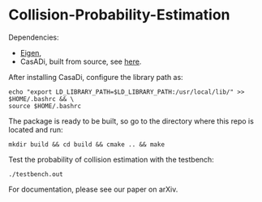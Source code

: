 # Collision-Probability-Estimation
Dependencies:  
- [Eigen](https://eigen.tuxfamily.org/index.php?title=Main_Page),
- CasADi, built from source, see [here](https://github.com/casadi/casadi/wiki/InstallationLinux).  

After installing CasaDi, configure the library path as: 
```
echo "export LD_LIBRARY_PATH=$LD_LIBRARY_PATH:/usr/local/lib/" >> $HOME/.bashrc && \
source $HOME/.bashrc
```
The package is ready to be built, so go to the directory where this repo is located and run:
```
mkdir build && cd build && cmake .. && make
```
Test the probability of collision estimation with the testbench: 
```
./testbench.out
```
For documentation, please see our paper on arXiv.
